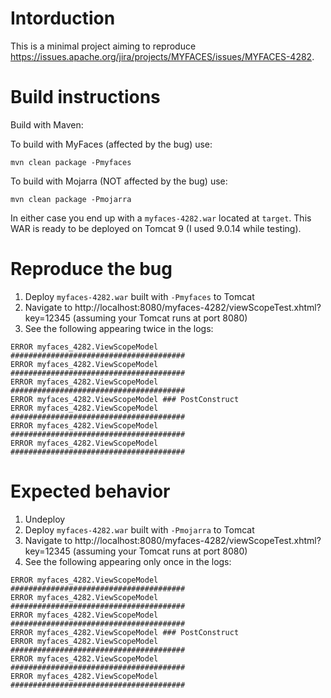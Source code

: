 # Intorduction

This is a minimal project aiming to reproduce https://issues.apache.org/jira/projects/MYFACES/issues/MYFACES-4282.

# Build instructions

Build with Maven:

To build with MyFaces (affected by the bug) use:
```
mvn clean package -Pmyfaces
```

To build with Mojarra (NOT affected by the bug) use:
```
mvn clean package -Pmojarra
```

In either case you end up with a `myfaces-4282.war` located at `target`. This WAR is ready to be deployed on Tomcat 9
(I used 9.0.14 while testing).

# Reproduce the bug

1. Deploy `myfaces-4282.war` built with `-Pmyfaces` to Tomcat
1. Navigate to http://localhost:8080/myfaces-4282/viewScopeTest.xhtml?key=12345 (assuming your Tomcat runs at port 8080)
1. See the following appearing twice in the logs:
```
ERROR myfaces_4282.ViewScopeModel #######################################
ERROR myfaces_4282.ViewScopeModel #######################################
ERROR myfaces_4282.ViewScopeModel #######################################
ERROR myfaces_4282.ViewScopeModel ### PostConstruct
ERROR myfaces_4282.ViewScopeModel #######################################
ERROR myfaces_4282.ViewScopeModel #######################################
ERROR myfaces_4282.ViewScopeModel #######################################
```

# Expected behavior

1. Undeploy
1. Deploy `myfaces-4282.war` built with `-Pmojarra` to Tomcat
1. Navigate to http://localhost:8080/myfaces-4282/viewScopeTest.xhtml?key=12345 (assuming your Tomcat runs at port 8080)
1. See the following appearing only once in the logs:
```
ERROR myfaces_4282.ViewScopeModel #######################################
ERROR myfaces_4282.ViewScopeModel #######################################
ERROR myfaces_4282.ViewScopeModel #######################################
ERROR myfaces_4282.ViewScopeModel ### PostConstruct
ERROR myfaces_4282.ViewScopeModel #######################################
ERROR myfaces_4282.ViewScopeModel #######################################
ERROR myfaces_4282.ViewScopeModel #######################################
```
